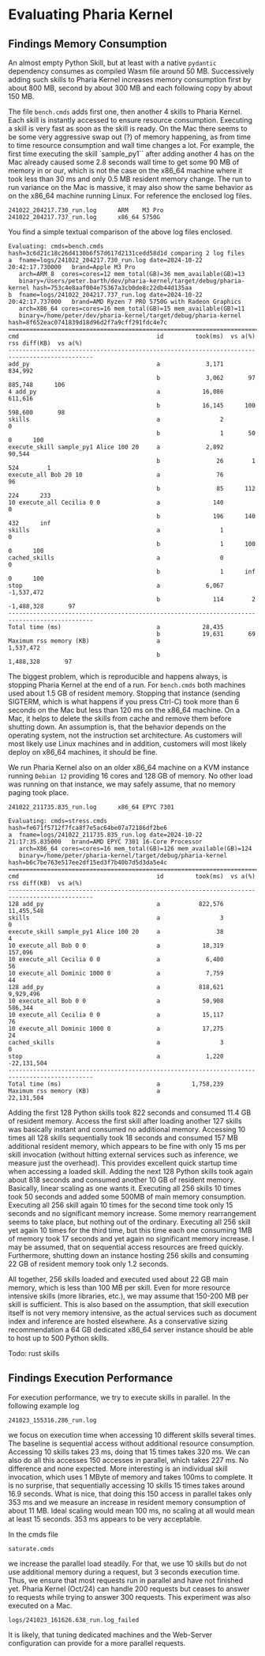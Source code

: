 # Evaluating Pharia Kernel

## Findings Memory Consumption

An almost empty Python Skill, but at least with a native `pydantic` dependency consumes as
compiled Wasm file around 50 MB. Successively adding such skills to Pharia Kernel increases
memory consumption first by about 800 MB, second by about 300 MB and each following copy
by about 150 MB.

The file `bench.cmds` adds first one, then another 4 skills to Pharia Kernel.
Each skill is instantly accessed to ensure resource consumption. Executing a skill
is very fast as soon as the skill is ready. On the Mac there seems to be some very
aggressive swap out (?) of memory happening, as from time to time resource consumption
and wall time changes a lot. For example, the first time executing the skill `sample_py1``
after adding another 4 has on the Mac already caused some 2.8 seconds wall time to get
some 90 MB of memory in or our, which is not the case on the x86_64 machine where it took
less than 30 ms and only 0.5 MB resident memory change. The run to run variance on the Mac
is massive, it may also show the same behavior as on the x86_64 machine running Linux.
For reference the enclosed log files.

```text
241022_204217.730_run.log      ARM    M3 Pro
241022_204217.737_run.log      x86_64 5750G
```

You find a simple textual comparison of the above log files enclosed.

```text
Evaluating: cmds=bench.cmds hash=3c6d21c18c26d4130b6f57d617d2131cedd58d1d comparing 2 log files
a  fname=logs/241022_204217.730_run.log date=2024-10-22 20:42:17.730000   brand=Apple M3 Pro
   arch=ARM_8  cores=cores=12 mem_total(GB)=36 mem_available(GB)=13
   binary=/Users/peter.barth/dev/pharia-kernel/target/debug/pharia-kernel hash=753c4e8aaf004e75367a3cb0de8c22db44d135aa
b  fname=logs/241022_204217.737_run.log date=2024-10-22 20:42:17.737000   brand=AMD Ryzen 7 PRO 5750G with Radeon Graphics
   arch=X86_64 cores=cores=16 mem_total(GB)=15 mem_available(GB)=11
   binary=/home/peter/dev/pharia-kernel/target/debug/pharia-kernel hash=8f652eac0741839d18d96d2f7a9cff291fdc4e7c
==============================================================================================
cmd                                       id         took(ms)  vs a(%)   rss diff(KB)  vs a(%)
----------------------------------------------------------------------------------------------
add_py                                    a             3,171                 834,992         
                                          b             3,062       97        885,748      106
4 add_py                                  a            16,086                 611,616         
                                          b            16,145      100        598,600       98
skills                                    a                 2                       0         
                                          b                 1       50              0      100
execute_skill sample_py1 Alice 100 20     a             2,892                  90,544         
                                          b                26        1            524        1
execute_all Bob 20 10                     a                76                      96         
                                          b                85      112            224      233
10 execute_all Cecilia 0 0                a               140                       0         
                                          b               196      140            432      inf
skills                                    a                 1                       0         
                                          b                 1      100              0      100
cached_skills                             a                 0                       0         
                                          b                 1      inf              0      100
stop                                      a             6,067              -1,537,472         
                                          b               114        2     -1,488,328       97
----------------------------------------------------------------------------------------------
Total time (ms)                           a            28,435         
                                          b            19,631       69
Maximum rss memory (KB)                   a                                 1,537,472         
                                          b                                 1,488,328       97
```

The biggest problem, which is reproducible and happens always, is stopping Pharia Kernel
at the end of a run. For `bench.cmds` both machines used about 1.5 GB of resident memory.
Stopping that instance (sending SIGTERM, which is what happens if you press Ctrl-C) took
more than 6 seconds on the Mac but less than 120 ms on the x86_64 machine. On a Mac, it
helps to delete the skills from cache and remove them before shutting down.
An assumption is, that the behavior depends on the operating system, not the instruction set architecture.
As customers will most likely use Linux machines and in addition, customers will most likely
deploy on x86_64 machines, it should be fine.

We run Pharia Kernel also on an older x86_64 machine on a KVM instance running `Debian 12` providing
16 cores and 128 GB of memory. No other load was running on that instance, we may safely assume,
that no memory paging took place.

```text
241022_211735.835_run.log      x86_64 EPYC 7301
```

```text
Evaluating: cmds=stress.cmds hash=fe671f5712f7fca8f7e5ac64be07a72186df2be6
a  fname=logs/241022_211735.835_run.log date=2024-10-22 21:17:35.835000   brand=AMD EPYC 7301 16-Core Processor
   arch=X86_64 cores=cores=16 mem_total(GB)=126 mem_available(GB)=124
   binary=/home/peter/pharia-kernel/target/debug/pharia-kernel hash=b6c7be763e517ee2df15ed3f7b40b7d5d3da5e4c
==============================================================================================
cmd                                       id         took(ms)  vs a(%)   rss diff(KB)  vs a(%)
----------------------------------------------------------------------------------------------
128 add_py                                a           822,576              11,455,548         
skills                                    a                 3                       0         
execute_skill sample_py1 Alice 100 20     a                38                       4         
10 execute_all Bob 0 0                    a            18,319                 157,096         
10 execute_all Cecilia 0 0                a             6,400                      56         
10 execute_all Dominic 1000 0             a             7,759                      44         
128 add_py                                a           818,621               9,929,496         
10 execute_all Bob 0 0                    a            50,908                 586,344         
10 execute_all Cecilia 0 0                a            15,117                      76         
10 execute_all Dominic 1000 0             a            17,275                      24         
cached_skills                             a                 3                       0         
stop                                      a             1,220             -22,131,504         
----------------------------------------------------------------------------------------------
Total time (ms)                           a         1,758,239         
Maximum rss memory (KB)                   a                                22,131,504         
```

Adding the first 128 Python skills took 822 seconds and consumed 11.4 GB of resident memory.
Access the first skill after loading another 127 skills was basically instant and consumed no additional memory.
Accessing 10 times all 128 skills sequentially took 18 seconds and consumed 157 MB additional resident memory,
which appears to be fine with only 15 ms per skill invocation (without hitting external services such as inference,
we measure just the overhead). This provides excellent quick startup time when accessing a loaded skill.
Adding the next 128 Python skills took again about 818 seconds and consumed another 10 GB of resident memory.
Basically, linear scaling as one wants it.
Executing all 256 skills 10 times took 50 seconds and added some 500MB of main memory consumption.
Executing all 256 skill again 10 times for the second time took only 15 seconds and no significant memory increase.
Some memory rearrangement seems to take place, but nothing out of the ordinary.
Executing all 256 skill yet again 10 times for the third time, but this time each one consuming 1MB of memory took 17 seconds
and yet again no significant memory increase. I may be assumed, that on sequential access resources are freed quickly.
Furthermore, shutting down an instance hosting 256 skills and consuming 22 GB of resident memory took only 1.2 seconds.

All together, 256 skills loaded and executed used about 22 GB main memory, which is less than 100 MB per skill.
Even for more resource intensive skills (more libraries, etc.), we may assume that 150-200 MB per skill is sufficient.
This is also based on the assumption, that skill execution itself is not very memory intensive, as the actual
services such as document index and inference are hosted elsewhere.
As a conservative sizing recommendation a 64 GB dedicated x86_64 server instance should be able to host up to 500
Python skills.

Todo: rust skills

## Findings Execution Performance

For execution performance, we try to execute skills in parallel. In the following example log

```text
241023_155316.286_run.log 
```

we focus on execution time when accessing 10 different skills several times. The baseline is sequential
access without additional resource consumption. Accessing 10 skills takes 23 ms, doing that 15 times takes 320 ms.
We can also do all this accesses 150 accesses in parallel, which takes 227 ms. No difference and none expected.
More interesting is an individual skill invocation, which uses 1 MByte of memory and takes 100ms to complete.
It is no surprise, that sequentially accessing 10 skills 15 times takes around 16.9 seconds. What is nice, that
doing this 150 access in parallel takes only 353 ms and we measure an increase in resident memory consumption of
about 11 MB. Ideal scaling would mean 100 ms, no scaling at all would mean at least 15 seconds. 353 ms appears
to be very acceptable.

In the cmds file

```text
saturate.cmds
```

we increase the parallel load steadily. For that, we use 10 skills but do not use additional memory during a
request, but 3 seconds execution time.
Thus, we ensure that most requests run in parallel and have not finished yet.
Pharia Kernel (Oct/24) can handle 200 requests but ceases to answer to requests while trying to answer 300 requests.
This experiment was also executed on a Mac.

```text
logs/241023_161626.638_run.log_failed 
```

It is likely, that tuning dedicated machines and the Web-Server configuration can provide for a more parallel requests.
